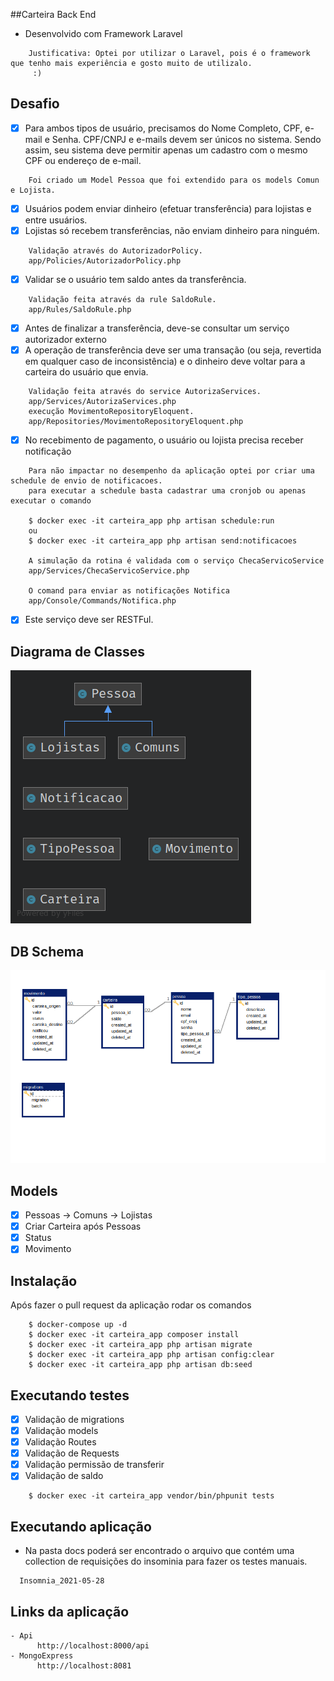 ##Carteira Back End

-  Desenvolvido com Framework Laravel
```
    Justificativa: Optei por utilizar o Laravel, pois é o framework que tenho mais experiência e gosto muito de utilizalo.
     :)
```
## Desafio

-   [x] Para ambos tipos de usuário, precisamos do Nome Completo, CPF, e-mail e Senha. CPF/CNPJ e e-mails devem ser únicos no sistema. Sendo assim, seu sistema deve permitir apenas um cadastro com o mesmo CPF ou endereço de e-mail.

```
    Foi criado um Model Pessoa que foi extendido para os models Comun e Lojista.
```

-   [x] Usuários podem enviar dinheiro (efetuar transferência) para lojistas e entre usuários.
-   [x] Lojistas só recebem transferências, não enviam dinheiro para ninguém.

```
    Validação através do AutorizadorPolicy.
    app/Policies/AutorizadorPolicy.php
```

-   [x] Validar se o usuário tem saldo antes da transferência.

```
    Validação feita através da rule SaldoRule.
    app/Rules/SaldoRule.php
```

-   [x] Antes de finalizar a transferência, deve-se consultar um serviço autorizador externo
-   [x] A operação de transferência deve ser uma transação (ou seja, revertida em qualquer caso de inconsistência) e o dinheiro deve voltar para a carteira do usuário que envia.

```
    Validação feita através do service AutorizaServices.
    app/Services/AutorizaServices.php
    execução MovimentoRepositoryEloquent.
    app/Repositories/MovimentoRepositoryEloquent.php

```

-   [x] No recebimento de pagamento, o usuário ou lojista precisa receber notificação

```
    Para não impactar no desempenho da aplicação optei por criar uma schedule de envio de notificacoes.
    para executar a schedule basta cadastrar uma cronjob ou apenas executar o comando

    $ docker exec -it carteira_app php artisan schedule:run
    ou
    $ docker exec -it carteira_app php artisan send:notificacoes

    A simulação da rotina é validada com o serviço ChecaServicoService
    app/Services/ChecaServicoService.php

    O comand para enviar as notificações Notifica
    app/Console/Commands/Notifica.php
```

-   [x] Este serviço deve ser RESTFul.

## Diagrama de Classes

![Alt text](docs/diagrama_classes.png?raw=true "Diagrama de Classes")

## DB Schema

![Alt text](docs/schema.bmp?raw=true "DB Schema")

## Models

-   [x] Pessoas
        -> Comuns
        -> Lojistas
-   [x] Criar Carteira após Pessoas
-   [x] Status
-   [x] Movimento

## Instalação

Após fazer o pull request da aplicação rodar os comandos

```
    $ docker-compose up -d
    $ docker exec -it carteira_app composer install
    $ docker exec -it carteira_app php artisan migrate
    $ docker exec -it carteira_app php artisan config:clear
    $ docker exec -it carteira_app php artisan db:seed
```

## Executando testes

-   [x] Validação de migrations
-   [x] Validação models
-   [x] Validação Routes
-   [x] Validação de Requests
-   [x] Validação permissão de transferir
-   [x] Validação de saldo

```
    $ docker exec -it carteira_app vendor/bin/phpunit tests
```

## Executando aplicação

-   Na pasta docs poderá ser encontrado o arquivo que contém uma collection de requisições do insominia para fazer os testes manuais.

```
  Insomnia_2021-05-28
```

## Links da aplicação

```
- Api
      http://localhost:8000/api
- MongoExpress
      http://localhost:8081
```


